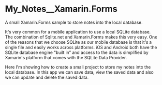 # My_Notes__Xamarin.Forms

A small Xamarin.Forms sample to store notes into the local database.

It's very common for a mobile application to use a local SQLite database. The combination of Sqlite.net and Xamarin.Forms makes this very easy. One of the reasons that we choose SQLite as our mobile database is that it's a single file and easily works across platforms. iOS and Android both have the SQLite database engine "built in” and access to the data is simplified by Xamarin's platform that comes with the SQLite Data Provider.

Here I'm showing how to create a small project to store my notes into the local database. In this app we can save data, view the saved data and also we can update and delete the saved data.
